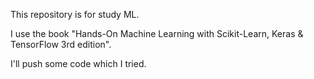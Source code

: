 This repository is for study ML.

I use the book "Hands-On Machine Learning with Scikit-Learn, Keras & TensorFlow 3rd edition".

I'll push some code which I tried.
